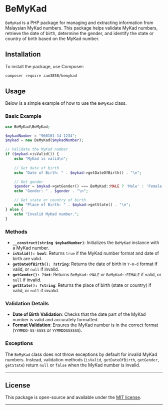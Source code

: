 # BeMyKad

`BeMyKad` is a PHP package for managing and extracting information from Malaysian MyKad numbers. This package helps validate MyKad numbers, retrieve the date of birth, determine the gender, and identify the state or country of birth based on the MyKad number.

## Installation

To install the package, use Composer:

```bash
composer require zam3858/bemykad
```

## Usage

Below is a simple example of how to use the `BeMyKad` class.

### Basic Example

```php
use BeMyKad\BeMyKad;

$mykadNumber = "960101-14-1234";
$mykad = new BeMyKad($mykadNumber);

// Validate the MyKad number
if ($mykad->isValid()) {
    echo "MyKad is valid\n";
    
    // Get date of birth
    echo "Date of Birth: " . $mykad->getDateOfBirth() . "\n";

    // Get gender
    $gender = $mykad->getGender() === BeMyKad::MALE ? 'Male' : 'Female';
    echo "Gender: " . $gender . "\n";

    // Get state or country of birth
    echo "Place of Birth: " . $mykad->getState() . "\n";
} else {
    echo "Invalid MyKad number.";
}
```

### Methods

- **`__construct(string $mykadNumber)`**: Initializes the `BeMyKad` instance with a MyKad number.
- **`isValid(): bool`**: Returns `true` if the MyKad number format and date of birth are valid.
- **`getDateOfBirth(): ?string`**: Returns the date of birth in `Y-m-d` format if valid, or `null` if invalid.
- **`getGender(): ?int`**: Returns `BeMyKad::MALE` or `BeMyKad::FEMALE` if valid, or `null` if invalid.
- **`getState(): ?string`**: Returns the place of birth (state or country) if valid, or `null` if invalid.

### Validation Details

- **Date of Birth Validation**: Checks that the date part of the MyKad number is valid and accurately formatted.
- **Format Validation**: Ensures the MyKad number is in the correct format (`YYMMDD-SS-SSSS` or `YYMMDDSSSSSS`).

### Exceptions

The `BeMyKad` class does not throw exceptions by default for invalid MyKad numbers. Instead, validation methods (`isValid`, `getDateOfBirth`, `getGender`, `getState`) return `null` or `false` when the MyKad number is invalid.

---

## License

This package is open-source and available under the [MIT license](LICENSE).

---

